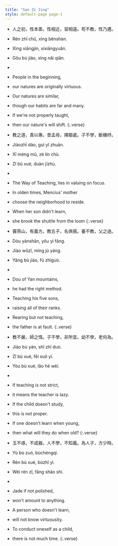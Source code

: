 ```yaml
---
title: "San Zi Jing"
style: default-page page-1
---
```


-   人之初，性本善。性相近，習相遠。苟不教，性乃遷。
-   Rén zhī chū, xìng běnshàn. 
-   Xìng xiāngjìn, xíxiāngyuǎn. 
-   Gǒu bù jiào, xìng nǎi qiān.
-   
-   People in the beginning,
-   our natures are originally virtuous.
-   Our natures are similar,
-   though our habits are far and many.
-   If we're not properly taught,
-   then our nature's will shift.
{:.verse}

-   教之道，貴以專。昔孟母，擇鄰處。子不學，斷機杼。
-   Jiàozhī dào, guì yǐ zhuān. 
-   Xī mèng mǔ, zé lín chù.
-   Zǐ bù xué, duàn jīzhù.
-   
-   The Way of Teaching, lies in valuing on focus.
-   In olden times, Mencius' mother
-   choose the neighborhood to reside.
-   When her son didn't learn,
-   she brook the shuttle from the loom
{:.verse}

-   竇燕山，有義方。教五子，名俱揚。養不教，父之過。
-   Dòu yànshān, yǒu yì fāng. 
-   Jiào wǔzǐ, míng jù yáng. 
-   Yǎng bù jiào, fǔ zhīguò.
-   
-   Dou of Yan mountains,
-   he had the right method.
-   Teaching his five sons,
-   raising all of their ranks.
-   Rearing but not teaching,
-   the father is at fault.
{:.verse}

- 教不嚴，師之惰。子不學，非所宜。幼不學，老何為。
- Jiào bù yán, shī zhī duò. 
- Zǐ bù xué, fēi suǒ yí. 
- Yòu bù xué, lǎo hé wèi.
- 
- If teaching is not strict,
- it means the teacher is lazy.
- If the child doesn't study,
- this is not proper.
- If one doesn't learn when young,
- then what will they do when old?
{:.verse}

- 玉不琢，不成器。人不學，不知義。為人子，方少時。
- Yù bù zuó, bùchéngqì. 
- Rén bù xué, bùzhī yì. 
- Wéi rén zǐ, fāng shǎo shí.
-
- Jade if not polished,
- won't amount to anything.
- A person who doesn't learn,
- will not know virtuousity.
- To conduct oneself as a child,
- there is not much time.
{:.verse}

<!--親師友，習禮儀。香九齡，能溫席。孝於親，所當執。融四歲，能讓梨。弟于長，宜先知。首孝弟，次見聞。知某數，識某文。一而十，十而百。百而千，千而萬。三才者，天地人。三光者，日月星。三綱者，君臣義。父子親，夫婦順。曰春夏，曰秋冬。此四時，運不窮。曰南北，曰西東。此四方，應乎中。曰水火，木金土。此五行，本乎數。曰仁義，禮智信。此五常，不容紊。稻粱菽，麥黍稷。此六穀，人所食。馬牛羊，雞犬豕。此六畜，人所飼。曰喜怒，曰哀懼。愛惡欲，七情具。匏土革，木石金。與絲竹，乃八音。高曾祖，父而身。身而子，子而孫。自子孫，至元曾。乃九族，而之倫。父子恩，夫婦從。兄則友，弟則恭。長幼序，友與朋。君則敬，臣則忠。此十義，人所同。

    Qīn shīyǒu, xí lǐyí. Xiāng jiǔ líng, néng wēn xí. Xiào yú qīn, suǒ dāng zhí. Róng sì suì, néng ràng lí. Dì yú zhǎng, yí xiānzhī. Shǒu xiàodì, cì jiànwén. Zhī mǒu shù, shí mǒu wén. Yī ér shí, shí ér bǎi. Bǎi ér qiān, qiān ér wàn. Sāncái zhě, tiāndì rén. Sānguāng zhě, rì yuè xīng. Sān gāng zhě, jūnchén yì. Fùzǐ qīn, fūfù shùn. Yuē chūn xià, yuē qiūdōng. Cǐ sì shí, yùn bù qióng. Yuē nánběi, yuē xīdōng. Cǐ sìfāng, yīng hū zhōng. Yuē shuǐhuǒ, mù jīn tǔ. Cǐ wǔháng, běn hū shù. Yuē rényì, lǐ zhìxìn. Cǐ wǔcháng, bùróng wěn. Dào liáng shū, mài shǔ jì. Cǐ liù gǔ, rén suǒ shí. Mǎ niú yáng, jī quǎn shǐ. Cǐ liùchù, rén suǒ sì. Yuē xǐ nù, yuē āi jù. Ài è yù, qī qíng jù. Páo tǔ gé, mùshí jīn. Yǔ sīzhú, nǎi bā yīn. Gāo zēngzǔ, fù ér shēn. Shēn ér zǐ, zǐ ér sūn. Zì zǐsūn, zhì yuán céng. Nǎi jiǔzú, ér zhī lún. Fùzǐ ēn, fūfù cóng. Xiōng zé yǒu, dì zé gōng. Zhǎngyòu xù, yǒu yǔ péng. Jūn zé jìng, chén zé zhōng. Cǐ shí yì, rén suǒ tóng.

凡訓蒙，須講究。詳訓詁，名句讀。為學者，必有初。小學終，至四書。論語者，二十篇。群弟子，記善言。孟子者，七篇止。講道德，說仁義。作中庸，子思筆。中不偏，庸不易。作大學，乃曾子。自修齊，至平治。孝經通，四書熟。如六經，始可讀。詩書易，禮春秋。號六經，當講求。有連山，有歸藏。有周易，三易詳。有典謨，有訓誥。有誓命，書之奧。我周公，作周禮。著六官，存治體。大小戴，注禮記。述聖言，禮樂備。曰國風，曰雅頌。號四詩，當諷詠。詩既亡，春秋作。寓褒貶，別善惡。三傳者，有公羊。有左氏，有彀梁。經既明，方讀子。撮其要，記其事。五子者，有荀楊。文中子，及老莊。

Fán xùnméng, xū jiǎngjiù. Xiáng xùngǔ, míng jùdòu. Wéi xuézhě, bì yǒu chū. Xiǎoxué zhōng, zhì sì shū. Lúnyǔ zhě, èrshí piān. Qún dìzǐ, jì shàn yán. Mèngzǐ zhě, qī piān zhǐ. Jiǎng dàodé, shuō rényì. Zuò zhōngyōng, zǐ sī bǐ. Zhōng bùpiān, yōng bùyì. Zuò dàxué, nǎi céngzǐ. Zìxiū qí, zhì píngzhì. Xiào jīng tōng, sì shū shú. Rú liù jīng, shǐ kě dú. Shīshū yì, lǐ chūnqiū. Hào liù jīng, dāng jiǎngqiú. Yǒu liánshān, yǒu guī cáng. Yǒu zhōuyì, sān yì xiáng. Yǒu diǎn mó, yǒu xùn gào. Yǒu shì mìng, shū zhī ào. Wǒ zhōugōng, zuò zhōu lǐ.Zhe liù guān, cún zhì tǐ. Dàxiǎo dài, zhù lǐjì. Shù shèng yán, lǐ yuè bèi. Yuē guó fēng, yuē yǎ sòng. Hào sì shī, dāng fěngyǒng. Shī jì wáng, chūnqiū zuò. Yù bāobiǎn, bié shàn è. Sān chuán zhě, yǒu gōng yáng. Yǒu zuǒ shì, yǒu gòu liáng. Jīng jì míng, fāng dú zǐ. Cuō qí yào, jì qí shì. Wǔzǐ zhě, yǒu xún yáng. Wénzhōng zǐ, jí lǎo zhuāng.

經子通，讀諸史。考世系，知終始。自羲農，至黃帝。號三皇，居上世。唐有虞，號二帝。相揖遜，稱盛世。夏有禹，商有湯。周文王，稱三王。夏傳子，家天下。四百載，遷夏社。湯伐夏，國號商。六百載，至紂亡。周武王，始誅紂。八百載，最長久。周轍東，王綱墮。逞干戈，尚遊說。始春秋，終戰國。五霸強，七雄出。嬴秦氏，始兼併。傳二世，楚漢爭。高祖興，漢業建。至孝平，王莽篡。光武興，為東漢。四百年，終於獻。魏蜀吳，爭漢鼎。號三國，迄兩晉。宋齊繼，梁陳承。為南朝，都金陵。北元魏，分東西。宇文周，興高齊。迨至隋，一土宇。不再傳，失統緒。唐高祖，起義師。除隋亂，創國基。二十傳，三百載。梁義之，國乃改。炎宋興，受周禪。十八傳，南北混。遼于金，皆稱帝。太祖興，國大明。號洪武，都金陵。迨成祖，遷燕京。十六世，至崇禎。閹亂後，寇內訌。闖逆變，神器終。清順治，據神京。至十傳，宣統遜。舉總統，共和成。複漢土，民國興。

Jīng zǐ tōng, dú zhū shǐ. Kǎo shìxì, zhī zhōngshǐ. Zì xī nóng, zhì huángdì. Hào sān huáng, jū shàng shì. Táng yǒu yú, hào èr dì. Xiāng yī xùn, chēng shèngshì. Xiàyǒuyǔ, shāng yǒu tāng. Zhōuwén wáng, chēng sān wáng. Xiàchuánzǐ, jiā tiānxià. Sìbǎi zài, qiān xià shè. Tāng fá xià, guóhào shāng. Liùbǎi zài, zhì zhòu wáng. Zhōu wǔwáng, shǐ zhū zhòu. Bābǎi zài, zuì chángjiǔ. Zhōu zhé dōng, wáng gāng duò. Chěng gāngē, shàng yóushuì. Shǐ chūnqiū, zhōng zhànguó. Wǔ bà qiáng, qīxióng chū. Yíng qín shì, shǐ jiānbìng. Chuán èr shì, chǔ hàn zhēng. Gāozǔ xìng, hàn yè jiàn. Zhì xiàopíng, wángmǎng cuàn. Guāngwǔ xìng, wèi dōnghàn. Sìbǎi nián, zhōngyú xiàn. Wèi shǔ wú, zhēng hàn dǐng. Hào sānguó, qì liǎngjìn. Sòngqíjì, liáng chén chéng. Wèi náncháo, dōu jīnlíng. Běi yuán wèi, fēn dōngxī. Yǔwén zhōu, xìng gāo qí. Dài zhì suí, yī tǔ yǔ. Bù zài chuán, shī tǒng xù. Táng gāozǔ, qǐyì shī. Chú suí luàn, chuàng guó jī. Èrshí chuán, sānbǎi zài. Liáng yìzhī, guó nǎi gǎi. Yán sòng xìng, shòu zhōu chán. Shíbā chuán, nánběi hùn. Liáo yú jīn, jiē chēng dì. Tài zǔ xìng, guó dàmíng. Hào hóngwǔ, dōu jīnlíng. Dài chéngzǔ, qiān yàn jīng. Shíliù shì, zhì chóngzhēn. Yān luàn hòu, kòu nèihòng. Chuǎng nì biàn, shénqì zhōng. Qīng shùnzhì, jù shén jīng. Zhì shí chuán, xuāntǒng xùn. Jǔ zǒngtǒng, gònghé chéng. Fù hàn tǔ, mínguó xìng.

廿二史，全在茲。載治亂，知興衰。讀史書，考實錄。通古今，若親目。口而誦，心而惟。朝于斯，夕於斯。昔仲尼，師項橐。古聖賢，尚勤學。趙中令，讀魯論。彼既仕，學且勤。披蒲編，削竹簡。彼無書，且知勉。頭懸樑，錐刺股。彼不教，自勤苦。如囊螢，如映雪。家雖貧，學不綴。如負薪，如掛角。身雖勞，猶苦卓。蘇老泉，二十七。始發憤，讀書籍。彼既老，猶悔遲。爾小生，宜早思。若梁灝，八十二。對大廷，魁多士。彼既成，眾稱異。爾小生，宜立志。瑩八歲，能詠詩。泌七歲，能賦碁。彼穎悟，人稱奇。爾幼學，當效之。蔡文姬，能辨琴。謝道韞，能詠吟。彼女子，且聰敏。爾男子，當自警。唐劉晏，方七歲。舉神童，作正字。彼雖幼，身己仕。爾幼學，勉而致。有為者，亦若是。

Niàn èr shǐ, quán zài zī. Zài zhì luàn, zhī xīngshuāi. Dú shǐshū, kǎo shílù. Tōng gǔjīn, ruò qīn mù. Kǒu ér sòng, xīn ér wéi. Cháo yú sī, xī yú sī. Xī zhòng ní, shī xiàng tuó. Gǔ shèngxián, shàng qín xué. Zhàozhōnglìng, dú lǔ lùn. Bǐ jì shì, xué qiě qín. Pī pú biān, xuē zhújiǎn. Bǐ wú shū, qiě zhī miǎn. Tóu xuánliáng, zhuī cìgǔ. Bǐ bù jiào, zì qínkǔ. Rú náng yíng, rú yìng xuě. Jiā suī pín, xué bù zhuì. Rú fù xīn, rú guà jiǎo. Shēn suī láo, yóu kǔ zhuó. Sū lǎo quán, èrshíqī. Shǐ fāfèn, dú shūjí. Bǐ jì lǎo, yóu huǐ chí. Ěr xiǎoshēng, yí zǎo sī. Ruò liáng hào, bāshí'èr. Duì dà tíng, kuí duō shì. Bǐ jìchéng, zhòng chēng yì. Ěr xiǎoshēng, yí lìzhì. Yíng bā suì, néng yǒng shī. Mì qī suì, néng fù qí. Bǐ yǐngwù, rén chēngqí. Ěr yòu xué, dāng xiào zhī. Càiwénjī, néng biàn qín. Xièdàoyùn, néng yǒng yín. Bǐnǚ zǐ, qiě cōngmǐn. Ěr nánzǐ, dāng zìjǐng. Táng liúyàn, fāng qī suì. Jǔ shéntóng, zuò zhèngzì. Bǐ suī yòu, shēn jǐ shì. Ěr yòu xué, miǎn ér zhì. Yǒu wéi zhě, yì ruòshì.

犬守夜，雞司晨。苟不學，曷為人。蠶吐絲，蜂釀蜜。人不學，不如物。幼而學，壯而行。上致君，下澤民。揚名聲，顯父母。光于前，裕於後。人遺子，金滿嬴。我教子，惟一經。勤有功，戲無益。戒之哉，宜勉力。

Quǎn shǒuyè, jī sī chén. Gǒu bù xué, hé wéi rén. Cán tǔ sī, fēng niàng mì. Rén bù xué, bùrú wù. Yòu ér xué, zhuàng ér xíng. Shàng zhì jūn, xiàzé mín. Yángmíng shēng, xiǎn fùmǔ. Guāng yú qián, yù yú hòu. Rén yí zǐ, jīn mǎn yíng. Wǒ jiàozǐ, wéiyī jīng. Qín yǒugōng, xì wúyì. Jiè zhī zāi, yí miǎnlì. -->